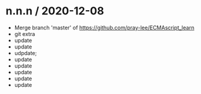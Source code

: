 
n.n.n / 2020-12-08
==================

  * Merge branch 'master' of https://github.com/pray-lee/ECMAscript_learn
  * git extra
  * update
  * update
  * udpdate;
  * update
  * update
  * update
  * update
  * update
